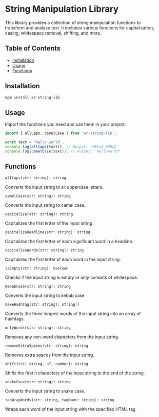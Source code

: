 # String Manipulation Library

This library provides a collection of string manipulation functions to transform and analyze text. It includes various functions for capitalization, casing, whitespace removal, shifting, and more.

## Table of Contents

- [Installation](#installation)
- [Usage](#usage)
- [Functions](#functions)

## Installation

```bash
npm install ar-string-lib
```

## Usage

Import the functions you need and use them in your project.

```javascript
import { allCaps, camelCase } from 'ar-string-lib';

const text = 'hello world';
console.log(allCaps(text)); // Output: 'HELLO WORLD'
console.log(camelCase(text)); // Output: 'helloWorld'
```

## Functions

`allCaps(str: string): string`

Converts the input string to all uppercase letters.

`camelCase(str: string): string`

Converts the input string to camel case.

`capitalize(str: string): string`

Capitalizes the first letter of the input string.

`capitalizeHeadline(str: string): string`

Capitalizes the first letter of each significant word in a headline.

`capitalizeWords(str: string): string`

Capitalizes the first letter of each word in the input string.

`isEmpty(str: string): boolean`

Checks if the input string is empty or only consists of whitespace.

`kebabCase(str: string): string`

Converts the input string to kebab case.

`makeHashTag(str: string): string[]`

Converts the three longest words of the input string into an array of hashtags.

`onlyWords(str: string): string`

Removes any non-word characters from the input string.

`removeExtraSpaces(str: string): string`

Removes extra spaces from the input string.

`shift(str: string, n?: number): string`

Shifts the first n characters of the input string to the end of the string.

`snakeCase(str: string): string`

Converts the input string to snake case.

`tagWrapWords(str: string, tagName: string): string`

Wraps each word of the input string with the specified HTML tag.
